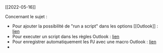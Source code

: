 [[2022-05-16]]

Concernant le sujet  :
- Pour ajouter la possibilité de "run a script" dans les options [[Outlook]] : [lien](https://www.extendoffice.com/documents/outlook/4640-outlook-rule-run-a-script-missing.html)
- Pour executer un script dans les règles Outlook : [lien](https://www.slipstick.com/outlook/rules/outlooks-rules-and-alerts-run-a-script/)
- Pour enregistrer automatiquement les PJ avec une macro Outlook : [lien](https://www.extendoffice.com/documents/outlook/3747-outlook-auto-download-save-attachments-to-folder.html)
- 